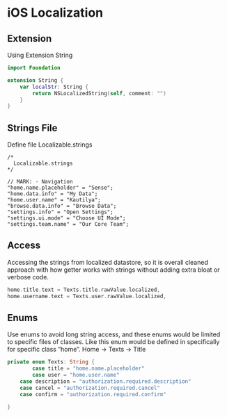 # iOS Localization

## Extension

Using Extension String

```swift
import Foundation

extension String {
    var localStr: String {
        return NSLocalizedString(self, comment: "")
    }
}
```

## Strings File

Define file Localizable.strings

```text
/* 
  Localizable.strings
*/

// MARK: - Navigation
"home.name.placeholder" = "Sense";
"home.data.info" = "My Data";
"home.user.name" = "Kautilya";
"browse.data.info" = "Browse Data";
"settings.info" = "Open Settings";
"settings.ui.mode" = "Choose UI Mode";
"settings.team.name" = "Our Core Team";
```

## Access

Accessing the strings from localized datastore, so it is overall cleaned approach with how getter works with strings without adding extra bloat or verbose code.

```swift
home.title.text = Texts.title.rawValue.localized,
home.username.text = Texts.user.rawValue.localized,
```

## Enums

Use enums to avoid long string access, and these enums would be limited to specific files of classes. Like this enum would be defined in specifically for specific class “home”. Home -&gt; Texts -&gt; Title

```swift
private enum Texts: String {
        case title = "home.name.placeholder"
        case user = "home.user.name"
    case description = "authorization.required.description"
    case cancel = "authorization.required.cancel"
    case confirm = "authorization.required.confirm"

}
```

